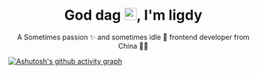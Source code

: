 <!-- 标题 + 个人描述, emoji 取自: http://emojihomepage.com -->
<p align="center">
  <h1 height="200px" align="center">
 God dag <img src="https://cdn.jsdelivr.net/gh/MaleWeb/picture/images/techblog/hi.gif" width="25">, I'm ligdy </h1> <p align="center">A Sometimes passion ✨ and sometimes idle 🥋 frontend developer from China 👨‍💻</p> </p> 


 [![Ashutosh's github activity graph](https://github-readme-activity-graph.vercel.app/graph?username=ligdy7&theme=react-dark)](https://github.com/ashutosh00710/github-readme-activity-graph)
